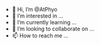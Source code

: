 - 👋 Hi, I’m @AtPhyo
- 👀 I’m interested in ...
- 🌱 I’m currently learning ...
- 💞️ I’m looking to collaborate on ...
- 📫 How to reach me ...

<!---
AtPhyo/AtPhyo is a ✨ special ✨ repository because its `README.md` (this file) appears on your GitHub profile.
You can click the Preview link to take a look at your changes.
--->
